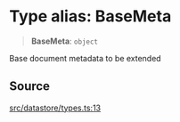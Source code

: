 # Type alias: BaseMeta

> **BaseMeta**: `object`

Base document metadata to be extended

## Source

[src/datastore/types.ts:13](https://github.com/colelawrence/dexter/blob/6b94c49/src/datastore/types.ts#L13)
